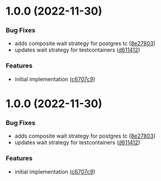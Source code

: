 # 1.0.0 (2022-11-30)


### Bug Fixes

* adds composite wait strategy for postgres tc ([8e27803](https://github.com/state303/go-discogs/commit/8e278038fc70f78f0266ecfb3e5edcb3779d3f5b))
* updates wait strategy for testcontainers ([d611412](https://github.com/state303/go-discogs/commit/d6114129140ccbf01df67d447454175182bd6520))


### Features

* initial implementation ([c6707c9](https://github.com/state303/go-discogs/commit/c6707c9b8e4e6f5e242d9f06edcbbbba50087e6f))

# 1.0.0 (2022-11-30)


### Bug Fixes

* adds composite wait strategy for postgres tc ([8e27803](https://github.com/state303/go-discogs/commit/8e278038fc70f78f0266ecfb3e5edcb3779d3f5b))
* updates wait strategy for testcontainers ([d611412](https://github.com/state303/go-discogs/commit/d6114129140ccbf01df67d447454175182bd6520))


### Features

* initial implementation ([c6707c9](https://github.com/state303/go-discogs/commit/c6707c9b8e4e6f5e242d9f06edcbbbba50087e6f))
